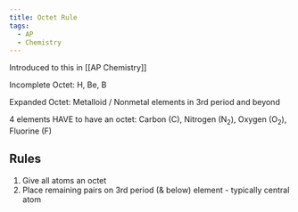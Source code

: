 ```yaml
---
title: Octet Rule
tags:
  - AP
  - Chemistry
---
```

Introduced to this in [[AP Chemistry]]

Incomplete Octet: H, Be, B

Expanded Octet: Metalloid / Nonmetal elements in 3rd period and beyond

4 elements HAVE to have an octet: Carbon (C), Nitrogen (N$_2$), Oxygen (O$_2$), Fluorine (F)

## Rules

1. Give all atoms an octet
2. Place remaining pairs on 3rd period (& below) element - typically central atom